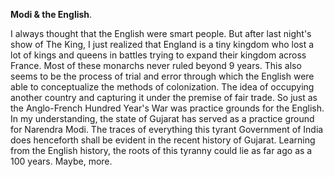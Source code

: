 **Modi & the English**.

I always thought that the English were smart people. But after last night's show of The King, I just realized that England is a tiny kingdom who lost a lot of kings and queens in battles trying to expand their kingdom across France. Most of these monarchs never ruled beyond 9 years. This also seems to be the process of trial and error through which the English were able to conceptualize the methods of colonization. The idea of occupying another country and capturing it under the premise of fair trade. So just as the Anglo-French Hundred Year's War was practice grounds for the English. In my understanding, the state of Gujarat has served as a practice ground for Narendra Modi. The traces of everything this tyrant Government of India does henceforth shall be evident in the recent history of Gujarat. Learning from the English history, the roots of this tyranny could lie as far ago as a 100 years. Maybe, more.

